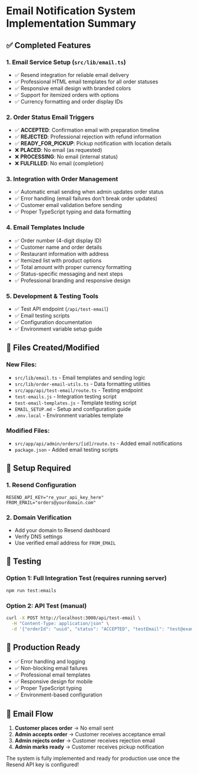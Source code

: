 # Email Notification System Implementation Summary

## ✅ Completed Features

### 1. **Email Service Setup** (`src/lib/email.ts`)

- ✅ Resend integration for reliable email delivery
- ✅ Professional HTML email templates for all order statuses
- ✅ Responsive email design with branded colors
- ✅ Support for itemized orders with options
- ✅ Currency formatting and order display IDs

### 2. **Order Status Email Triggers**

- ✅ **ACCEPTED**: Confirmation email with preparation timeline
- ✅ **REJECTED**: Professional rejection with refund information
- ✅ **READY_FOR_PICKUP**: Pickup notification with location details
- ❌ **PLACED**: No email (as requested)
- ❌ **PROCESSING**: No email (internal status)
- ❌ **FULFILLED**: No email (completion)

### 3. **Integration with Order Management**

- ✅ Automatic email sending when admin updates order status
- ✅ Error handling (email failures don't break order updates)
- ✅ Customer email validation before sending
- ✅ Proper TypeScript typing and data formatting

### 4. **Email Templates Include**

- ✅ Order number (4-digit display ID)
- ✅ Customer name and order details
- ✅ Restaurant information with address
- ✅ Itemized list with product options
- ✅ Total amount with proper currency formatting
- ✅ Status-specific messaging and next steps
- ✅ Professional branding and responsive design

### 5. **Development & Testing Tools**

- ✅ Test API endpoint (`/api/test-email`)
- ✅ Email testing scripts
- ✅ Configuration documentation
- ✅ Environment variable setup guide

## 📁 Files Created/Modified

### New Files:

- `src/lib/email.ts` - Email templates and sending logic
- `src/lib/order-email-utils.ts` - Data formatting utilities
- `src/app/api/test-email/route.ts` - Testing endpoint
- `test-emails.js` - Integration testing script
- `test-email-templates.js` - Template testing script
- `EMAIL_SETUP.md` - Setup and configuration guide
- `.env.local` - Environment variables template

### Modified Files:

- `src/app/api/admin/orders/[id]/route.ts` - Added email notifications
- `package.json` - Added email testing scripts

## 🔧 Setup Required

### 1. **Resend Configuration**

```env
RESEND_API_KEY="re_your_api_key_here"
FROM_EMAIL="orders@yourdomain.com"
```

### 2. **Domain Verification**

- Add your domain to Resend dashboard
- Verify DNS settings
- Use verified email address for `FROM_EMAIL`

## 🧪 Testing

### Option 1: Full Integration Test (requires running server)

```bash
npm run test:emails
```

### Option 2: API Test (manual)

```bash
curl -X POST http://localhost:3000/api/test-email \
  -H "Content-Type: application/json" \
  -d '{"orderId": "uuid", "status": "ACCEPTED", "testEmail": "test@example.com"}'
```

## 🚀 Production Ready

- ✅ Error handling and logging
- ✅ Non-blocking email failures
- ✅ Professional email templates
- ✅ Responsive design for mobile
- ✅ Proper TypeScript typing
- ✅ Environment-based configuration

## 📧 Email Flow

1. **Customer places order** → No email sent
2. **Admin accepts order** → Customer receives acceptance email
3. **Admin rejects order** → Customer receives rejection email
4. **Admin marks ready** → Customer receives pickup notification

The system is fully implemented and ready for production use once the Resend API key is configured!
